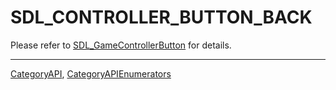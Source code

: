 # SDL_CONTROLLER_BUTTON_BACK

Please refer to [SDL_GameControllerButton](SDL_GameControllerButton) for details.

----
[CategoryAPI](CategoryAPI), [CategoryAPIEnumerators](CategoryAPIEnumerators)

